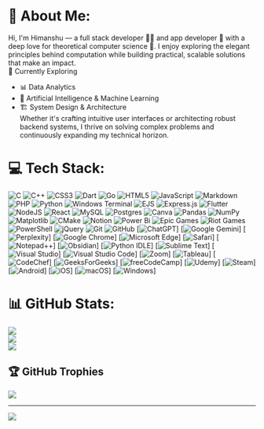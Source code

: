 # 💫 About Me:
Hi, I'm Himanshu — a full stack developer 🧑‍💻 and app developer 📱 with a deep love for theoretical computer science 🧠. I enjoy exploring the elegant principles behind computation while building practical, scalable solutions that make an impact.<br/>
🚀 Currently Exploring<br/>
- 📊 Data Analytics<br/>
- 🤖 Artificial Intelligence & Machine Learning<br/>
- 🏗️ System Design & Architecture<br/> 
Whether it's crafting intuitive user interfaces or architecting robust backend systems, I thrive on solving complex problems and continuously expanding my technical horizon.



# 💻 Tech Stack:
![C](https://img.shields.io/badge/c-%2300599C.svg?style=for-the-badge&logo=c&logoColor=white) ![C++](https://img.shields.io/badge/c++-%2300599C.svg?style=for-the-badge&logo=c%2B%2B&logoColor=white) ![CSS3](https://img.shields.io/badge/css3-%231572B6.svg?style=for-the-badge&logo=css3&logoColor=white) ![Dart](https://img.shields.io/badge/dart-%230175C2.svg?style=for-the-badge&logo=dart&logoColor=white) ![Go](https://img.shields.io/badge/go-%2300ADD8.svg?style=for-the-badge&logo=go&logoColor=white) ![HTML5](https://img.shields.io/badge/html5-%23E34F26.svg?style=for-the-badge&logo=html5&logoColor=white) ![JavaScript](https://img.shields.io/badge/javascript-%23323330.svg?style=for-the-badge&logo=javascript&logoColor=%23F7DF1E) ![Markdown](https://img.shields.io/badge/markdown-%23000000.svg?style=for-the-badge&logo=markdown&logoColor=white) ![PHP](https://img.shields.io/badge/php-%23777BB4.svg?style=for-the-badge&logo=php&logoColor=white) ![Python](https://img.shields.io/badge/python-3670A0?style=for-the-badge&logo=python&logoColor=ffdd54) ![Windows Terminal](https://img.shields.io/badge/Windows%20Terminal-%234D4D4D.svg?style=for-the-badge&logo=windows-terminal&logoColor=white) ![EJS](https://img.shields.io/badge/ejs-%23B4CA65.svg?style=for-the-badge&logo=ejs&logoColor=black) ![Express.js](https://img.shields.io/badge/express.js-%23404d59.svg?style=for-the-badge&logo=express&logoColor=%2361DAFB) ![Flutter](https://img.shields.io/badge/Flutter-%2302569B.svg?style=for-the-badge&logo=Flutter&logoColor=white) ![NodeJS](https://img.shields.io/badge/node.js-6DA55F?style=for-the-badge&logo=node.js&logoColor=white) ![React](https://img.shields.io/badge/react-%2320232a.svg?style=for-the-badge&logo=react&logoColor=%2361DAFB) ![MySQL](https://img.shields.io/badge/mysql-4479A1.svg?style=for-the-badge&logo=mysql&logoColor=white) ![Postgres](https://img.shields.io/badge/postgres-%23316192.svg?style=for-the-badge&logo=postgresql&logoColor=white) ![Canva](https://img.shields.io/badge/Canva-%2300C4CC.svg?style=for-the-badge&logo=Canva&logoColor=white) ![Pandas](https://img.shields.io/badge/pandas-%23150458.svg?style=for-the-badge&logo=pandas&logoColor=white) ![NumPy](https://img.shields.io/badge/numpy-%23013243.svg?style=for-the-badge&logo=numpy&logoColor=white) ![Matplotlib](https://img.shields.io/badge/Matplotlib-%23ffffff.svg?style=for-the-badge&logo=Matplotlib&logoColor=black) ![CMake](https://img.shields.io/badge/CMake-%23008FBA.svg?style=for-the-badge&logo=cmake&logoColor=white) ![Notion](https://img.shields.io/badge/Notion-%23000000.svg?style=for-the-badge&logo=notion&logoColor=white) ![Power Bi](https://img.shields.io/badge/power_bi-F2C811?style=for-the-badge&logo=powerbi&logoColor=black) ![Epic Games](https://img.shields.io/badge/epicgames-%23313131.svg?style=for-the-badge&logo=epicgames&logoColor=white) ![Riot Games](https://img.shields.io/badge/riotgames-D32936.svg?style=for-the-badge&logo=riotgames&logoColor=white) ![PowerShell](https://img.shields.io/badge/PowerShell-%235391FE.svg?style=for-the-badge&logo=powershell&logoColor=white) ![jQuery](https://img.shields.io/badge/jquery-%230769AD.svg?style=for-the-badge&logo=jquery&logoColor=white) ![Git](https://img.shields.io/badge/git-%23F05033.svg?style=for-the-badge&logo=git&logoColor=white) ![GitHub](https://img.shields.io/badge/github-%23121011.svg?style=for-the-badge&logo=github&logoColor=white) [![ChatGPT](https://img.shields.io/badge/ChatGPT-74aa9c?logo=openai&logoColor=white)] [![Google Gemini](https://img.shields.io/badge/Google%20Gemini-886FBF?logo=googlegemini&logoColor=fff)] [![Perplexity](https://img.shields.io/badge/Perplexity-1FB8CD?logo=perplexity&logoColor=fff)] [![Google Chrome](https://img.shields.io/badge/Google%20Chrome-4285F4?logo=GoogleChrome&logoColor=white)] [![Microsoft Edge](https://custom-icon-badges.demolab.com/badge/Microsoft%20Edge-2771D8?logo=edge-white&logoColor=white)] [![Safari](https://img.shields.io/badge/Safari-006CFF?logo=safari&logoColor=fff)] [![Notepad++](https://img.shields.io/badge/Notepad++-90E59A.svg?&logo=notepad%2b%2b&logoColor=black)] [![Obsidian](https://img.shields.io/badge/Obsidian-%23483699.svg?&logo=obsidian&logoColor=white)] [![Python IDLE](https://img.shields.io/badge/Python%20IDLE-3776AB?logo=python&logoColor=fff)] [![Sublime Text](https://img.shields.io/badge/Sublime%20Text-%23575757.svg?logo=sublime-text&logoColor=important)] [![Visual Studio](https://custom-icon-badges.demolab.com/badge/Visual%20Studio-5C2D91.svg?&logo=visualstudio&logoColor=white)] [![Visual Studio Code](https://custom-icon-badges.demolab.com/badge/Visual%20Studio%20Code-0078d7.svg?logo=vsc&logoColor=white)] [![Zoom](https://img.shields.io/badge/Zoom-2D8CFF?logo=zoom&logoColor=white)] [![Tableau](https://custom-icon-badges.demolab.com/badge/Tableau-0176D3?logo=tableau&logoColor=fff)] [![CodeChef](https://custom-icon-badges.demolab.com/badge/CodeChef-4079DA?logo=codechef&logoColor=fff)] [![GeeksForGeeks](https://img.shields.io/badge/GeeksforGeeks-298D46?logo=geeksforgeeks&logoColor=white)] [![freeCodeCamp](https://img.shields.io/badge/freeCodeCamp-0A0A23?logo=freecodecamp&logoColor=fff)] [![Udemy](https://img.shields.io/badge/Udemy-A435F0?logo=udemy&logoColor=fff)] [![Steam](https://img.shields.io/badge/Steam-%23000000.svg?logo=steam&logoColor=white)] [![Android](https://img.shields.io/badge/Android-3DDC84?logo=android&logoColor=white)] [![iOS](https://img.shields.io/badge/iOS-000000?&logo=apple&logoColor=white)] [![macOS](https://img.shields.io/badge/macOS-000000?logo=apple&logoColor=F0F0F0)] [![Windows](https://custom-icon-badges.demolab.com/badge/Windows-0078D6?logo=windows11&logoColor=white)] 
# 📊 GitHub Stats:
![](https://github-readme-stats.vercel.app/api?username=HNinja01&theme=vision-friendly-dark&hide_border=false&include_all_commits=true&count_private=false)<br/>
![](https://nirzak-streak-stats.vercel.app/?user=HNinja01&theme=vision-friendly-dark&hide_border=false)<br/>
![](https://github-readme-stats.vercel.app/api/top-langs/?username=HNinja01&theme=vision-friendly-dark&hide_border=false&include_all_commits=true&count_private=false&layout=compact)

## 🏆 GitHub Trophies
![](https://github-profile-trophy.vercel.app/?username=HNinja01&theme=codeSTACKr&no-frame=false&no-bg=true&margin-w=4)

---
[![](https://visitcount.itsvg.in/api?id=HNinja01&icon=9&color=2)](https://visitcount.itsvg.in)

<!-- Proudly created with GPRM ( https://gprm.itsvg.in ) -->
